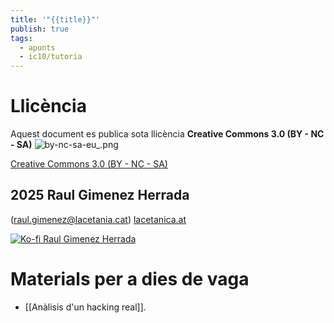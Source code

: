 ```yaml
---
title: '"{{title}}"'
publish: true
tags:
  - apunts
  - ic10/tutoria
---
```

# Llicència
Aquest document es publica sota llicència **Creative Commons 3.0 (BY - NC - SA)**
![by-nc-sa-eu_.png](http://alquimiabinaria.cat/by-nc-sa-eu_.png)

[Creative Commons 3.0 (BY - NC - SA)](https://creativecommons.org/licenses/by-nc-sa/3.0/es/legalcode.ca)

## 2025 Raul Gimenez Herrada
(raul.gimenez@lacetania.cat)
[lacetanica.at](https://lacetanica.cat/)

[![Ko-fi Raul Gimenez Herrada](https://alquimiabinaria.cat/kofi.png)](https:/ko-fi.com/raulgimenezherrada)
# Materials per a dies de vaga
- [[Anàlisis d'un hacking real]].
